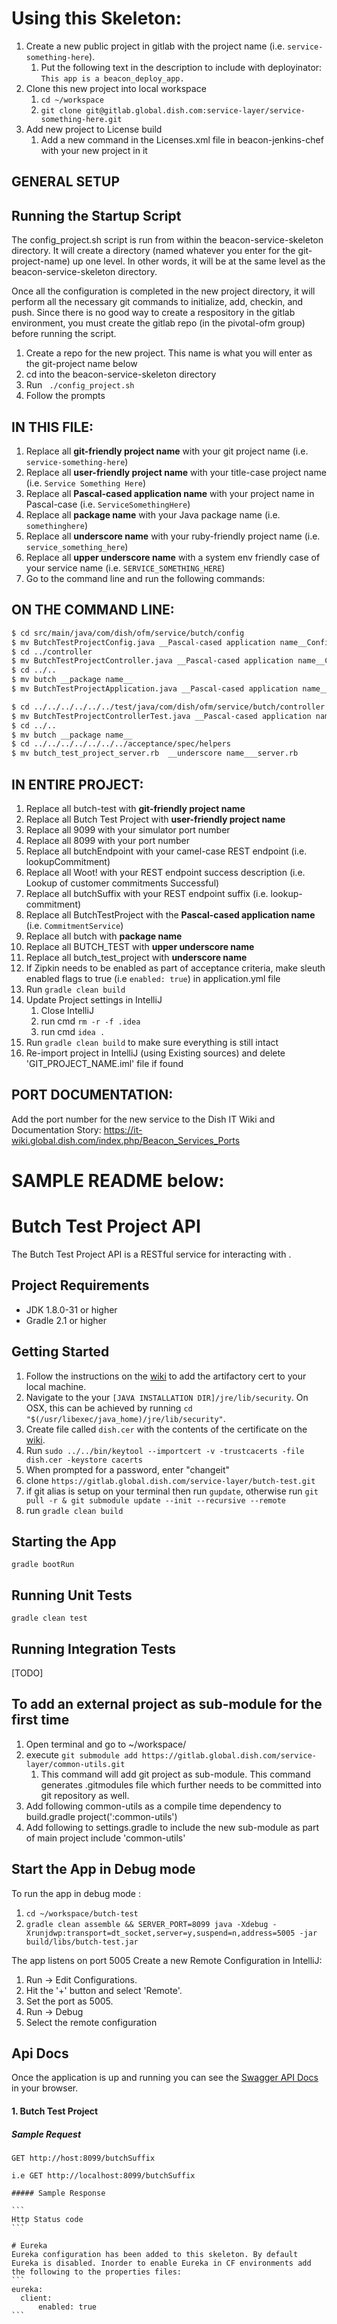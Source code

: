 Using this Skeleton:
===============================

1. Create a new public project in gitlab with the project name (i.e. `service-something-here`).
    1. Put the following text in the description to include with deployinator: `This app is a beacon_deploy_app.`
1. Clone this new project into local workspace
    1. `cd ~/workspace`
    1. `git clone git@gitlab.global.dish.com:service-layer/service-something-here.git`
1. Add new project to License build
    1. Add a new command in the Licenses.xml file in beacon-jenkins-chef with your new project in it

## GENERAL SETUP

Running the Startup Script
--------------------------
The config_project.sh script is run from within the beacon-service-skeleton directory.  It will create a directory (named whatever you enter for the git-project-name) up one level.  In other words, it will be at the same level as the beacon-service-skeleton directory.

Once all the configuration is completed in the new project directory, it will perform all the necessary git commands to initialize, add, checkin, and push.  Since there is no good way to create a respository in the gitlab environment, you must create the gitlab repo (in the pivotal-ofm group) before running the script.


1. Create a repo for the new project.  This name is what you will enter as the git-project name below
1. cd into the beacon-service-skeleton directory
1. Run ``` ./config_project.sh```
1. Follow the prompts


IN THIS FILE:
-------------
1.  Replace all __git-friendly project name__ with your git project name (i.e. `service-something-here`)
1.  Replace all __user-friendly project name__ with your title-case project name (i.e. `Service Something Here`)
1.  Replace all __Pascal-cased application name__ with your project name in Pascal-case (i.e. `ServiceSomethingHere`)
1.  Replace all __package name__ with your Java package name (i.e. `somethinghere`)
1.  Replace all __underscore name__ with your ruby-friendly project name (i.e. `service_something_here`)
1.  Replace all __upper underscore name__ with a system env friendly case of your service name (i.e. `SERVICE_SOMETHING_HERE`)
1.  Go to the command line and run the following commands:


ON THE COMMAND LINE:
--------------------
```bash
$ cd src/main/java/com/dish/ofm/service/butch/config
$ mv ButchTestProjectConfig.java __Pascal-cased application name__Config.java
$ cd ../controller
$ mv ButchTestProjectController.java __Pascal-cased application name__Controller.java
$ cd ../..
$ mv butch __package name__
$ mv ButchTestProjectApplication.java __Pascal-cased application name__Application.java

$ cd ../../../../../../test/java/com/dish/ofm/service/butch/controller
$ mv ButchTestProjectControllerTest.java __Pascal-cased application name__ControllerTest.java
$ cd ../..
$ mv butch __package name__
$ cd ../../../../../../../acceptance/spec/helpers
$ mv butch_test_project_server.rb  __underscore name___server.rb
```

IN ENTIRE PROJECT:
------------------

1. Replace all butch-test with __git-friendly project name__
  1.  Replace all Butch Test Project with __user-friendly project name__
1.  Replace all 9099 with your simulator port number
1.  Replace all 8099 with your port number
1.  Replace all butchEndpoint with your camel-case REST endpoint (i.e. lookupCommitment)
1.  Replace all Woot! with your REST endpoint success description (i.e. Lookup of customer commitments Successful)
1.  Replace all butchSuffix with your REST endpoint suffix (i.e. lookup-commitment)
1.  Replace all ButchTestProject with the __Pascal-cased application name__ (i.e. `CommitmentService`)
1.  Replace all butch with __package name__
1.  Replace all BUTCH_TEST with __upper underscore name__
1.  Replace all butch_test_project with __underscore name__
1.  If Zipkin needs to be enabled as part of acceptance criteria, make sleuth enabled flags to true (i.e `enabled: true`) in application.yml file
1.  Run `gradle clean build`
1. Update Project settings in IntelliJ
    1. Close IntelliJ
    1. run cmd ```rm -r -f .idea```
    1. run cmd ```idea .```
1. Run `gradle clean build` to make sure everything is still intact
1. Re-import project in IntelliJ (using Existing sources) and delete 'GIT_PROJECT_NAME.iml' file if found

PORT DOCUMENTATION:
-------------------

Add the port number for the new service to the Dish IT Wiki and Documentation Story:
https://it-wiki.global.dish.com/index.php/Beacon_Services_Ports

SAMPLE README below:
===============================

# Butch Test Project API
The Butch Test Project API is a RESTful service for interacting with <SERVICE INFO HERE>.

## Project Requirements
- JDK 1.8.0-31 or higher
- Gradle 2.1 or higher

## Getting Started
1. Follow the instructions on the [wiki](https://it-wiki.global.dish.com/index.php/Dish_Root_Cert) to add the artifactory
cert to your local machine.
  1. Navigate to the your `[JAVA INSTALLATION DIR]/jre/lib/security`. On OSX, this can be achieved by running `cd "$(/usr/libexec/java_home)/jre/lib/security"`.
  1. Create file called `dish.cer` with the contents of the certificate on the [wiki](https://it-wiki.global.dish.com/index.php/Dish_Root_Cert).
  1. Run `sudo ../../bin/keytool --importcert -v -trustcacerts -file dish.cer -keystore cacerts`
  1. When prompted for a password, enter "changeit"
1. clone `https://gitlab.global.dish.com/service-layer/butch-test.git`
1. if git alias is setup on your terminal then run `gupdate`, otherwise run `git pull -r & git submodule update --init --recursive --remote`
1. run `gradle clean build`

## Starting the App
`gradle bootRun`

## Running Unit Tests
`gradle clean test`

## Running Integration Tests
[TODO]

## To add an external project as sub-module for the first time
1. Open terminal and go to ~/workspace/<project-dir>
1. execute `git submodule add https://gitlab.global.dish.com/service-layer/common-utils.git`
    1. This command will add git project as sub-module. This command generates .gitmodules file which further needs to be committed into git repository as well.
1. Add following common-utils as a compile time dependency to build.gradle
    project(':common-utils')
1. Add following to settings.gradle to include the new sub-module as part of main project
    include 'common-utils'

## Start the App in Debug mode

To run the app in debug mode :

1. `cd ~/workspace/butch-test`
1. `gradle clean assemble && SERVER_PORT=8099 java -Xdebug -Xrunjdwp:transport=dt_socket,server=y,suspend=n,address=5005 -jar build/libs/butch-test.jar`

The app listens on port 5005
Create a new Remote Configuration in IntelliJ:

1. Run -> Edit Configurations.
1. Hit the '+' button and select 'Remote'.
1. Set the port as 5005.
1. Run -> Debug
1. Select the remote configuration

## Api Docs
Once the application is up and running you can see the [Swagger API Docs](http://localhost:8099/swagger-ui.html) in your browser.

#### 1. Butch Test Project
##### Sample Request

```
GET http://host:8099/butchSuffix

i.e GET http://localhost:8099/butchSuffix

```
````
##### Sample Response

```
Http Status code
```

# Eureka
Eureka configuration has been added to this skeleton. By default Eureka is disabled. Inorder to enable Eureka in CF environments add the following to the properties files:
```
eureka:
  client:
      enabled: true
```
